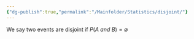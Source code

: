 ```yaml
---
{"dg-publish":true,"permalink":"/Mainfolder/Statistics/disjoint/"}
---
```


We say two events are disjoint if $P(A\ and\ B)=\emptyset$ 